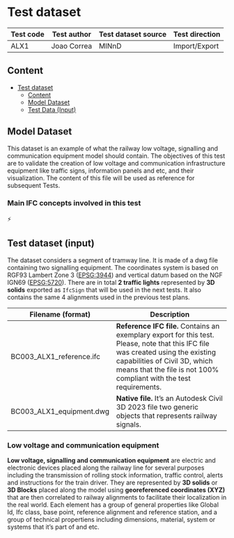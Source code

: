 # Test dataset

| Test code | Test author     | Test dataset source | Test direction |
|-----------|-----------------|---------------------|----------------|
| ALX1      | Joao Correa     | MINnD               | Import/Export  |

## Content
- [Test dataset](#test-dataset)
  - [Content](#content)
  - [Model Dataset](#model-dataset)
  - [Test Data (Input)](#test-data-input)


## Model Dataset

This dataset is an example of what the railway low voltage, signalling and communication equipment model should contain. The objectives of this test are to validate the creation of low voltage and communication infrastructure equipment like traffic signs, information panels and etc, and their visualization. The content of this file will be used as reference for subsequent Tests. 


### Main IFC concepts involved in this test

:zap:


## Test dataset (input)

The dataset considers a segment of tramway line. It is made of a dwg file containing two signalling equipment.
The coordinates system is based on RGF93 Lambert Zone 3 ([EPSG:3944](https://epsg.io/3944)) and vertical datum based on the NGF IGN69 ([EPSG:5720](https://epsg.io/5720)).
 There are in total **2 traffic lights** represented by **3D solids** exported as `IfcSign` that will be used in the next tests. It also contains the same 4 alignments used in the previous test plans.

| Filename (format)                   | Description                                                        |
|-------------------------------------|--------------------------------------------------------------------|
| BC003_ALX1_reference.ifc  | **Reference IFC file.** Contains an exemplary export for this test. Please, note that this IFC file was created using the existing capabilities of Civil 3D, which means that the file is not 100% compliant with the test requirements.|
| BC003_ALX1_equipment.dwg | **Native file.** It’s an Autodesk Civil 3D 2023 file two generic objects that represents railway signals. |


### Low voltage and communication equipment

**Low voltage, signalling and communication equipment** are electric and electronic devices placed along the railway line for several purposes including the transmission of rolling stock information, traffic control, alerts and instructions for the train driver. They are represented by **3D solids** or **3D Blocks** placed along the model using **georeferenced coordinates (XYZ)** that are then correlated to railway alignments to facilitate their localization in the real world.
Each element has a group of general properties like Global Id, Ifc class, base point, reference alignment and reference station, and a group of technical propertiens including dimensions, material, system or systems that it’s part of and etc.




